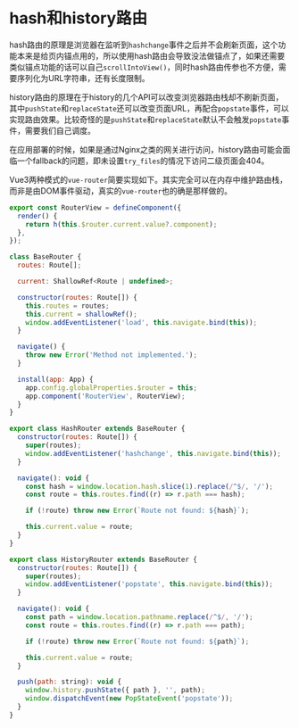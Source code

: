 # hash和history路由

hash路由的原理是浏览器在监听到`hashchange`事件之后并不会刷新页面，这个功能本来是给页内锚点用的，所以使用hash路由会导致没法做锚点了，如果还需要类似锚点功能的话可以自己`scrollIntoView()`，同时hash路由传参也不方便，需要序列化为URL字符串，还有长度限制。

history路由的原理在于history的几个API可以改变浏览器路由栈却不刷新页面，其中`pushState`和`replaceState`还可以改变页面URL，再配合`popstate`事件，可以实现路由效果。比较奇怪的是`pushState`和`replaceState`默认不会触发`popstate`事件，需要我们自己调度。

在应用部署的时候，如果是通过Nginx之类的网关进行访问，history路由可能会面临一个fallback的问题，即未设置`try_files`的情况下访问二级页面会404。

Vue3两种模式的`vue-router`简要实现如下。其实完全可以在内存中维护路由栈，而非是由DOM事件驱动，真实的`vue-router`也的确是那样做的。

```js
export const RouterView = defineComponent({
  render() {
    return h(this.$router.current.value?.component);
  },
});

class BaseRouter {
  routes: Route[];

  current: ShallowRef<Route | undefined>;

  constructor(routes: Route[]) {
    this.routes = routes;
    this.current = shallowRef();
    window.addEventListener('load', this.navigate.bind(this));
  }

  navigate() {
    throw new Error('Method not implemented.');
  }

  install(app: App) {
    app.config.globalProperties.$router = this;
    app.component('RouterView', RouterView);
  }
}

export class HashRouter extends BaseRouter {
  constructor(routes: Route[]) {
    super(routes);
    window.addEventListener('hashchange', this.navigate.bind(this));
  }

  navigate(): void {
    const hash = window.location.hash.slice(1).replace(/^$/, '/');
    const route = this.routes.find((r) => r.path === hash);

    if (!route) throw new Error(`Route not found: ${hash}`);

    this.current.value = route;
  }
}

export class HistoryRouter extends BaseRouter {
  constructor(routes: Route[]) {
    super(routes);
    window.addEventListener('popstate', this.navigate.bind(this));
  }

  navigate(): void {
    const path = window.location.pathname.replace(/^$/, '/');
    const route = this.routes.find((r) => r.path === path);

    if (!route) throw new Error(`Route not found: ${path}`);

    this.current.value = route;
  }

  push(path: string): void {
    window.history.pushState({ path }, '', path);
    window.dispatchEvent(new PopStateEvent('popstate'));
  }
}
```

